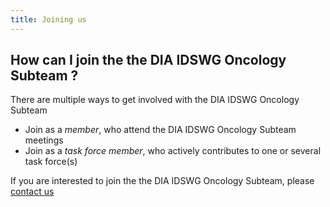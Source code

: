 ```yaml
---
title: Joining us
---
```



## How can I join the the DIA IDSWG Oncology Subteam ?

There are multiple ways to get involved with the DIA IDSWG Oncology Subteam

- Join as a *member*, who attend the DIA IDSWG Oncology Subteam meetings
- Join as a *task force member*, who actively contributes to one or several task force(s)

If you are interested to join the the DIA IDSWG Oncology Subteam, please [contact us](/contact.html)
